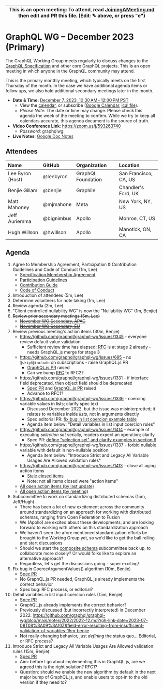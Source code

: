 <!--

# How to join (copied directly from /JoiningAMeeting.md)

Hello! You're welcome to join our working group meeting and add to the agenda
by following these three steps:

1.  Add your name to the list of attendees (in alphabetical order).

    - To respect meeting size, attendees should be relevant to the agenda.
      That means we expect most who join the meeting to participate in
      discussion. If you'd rather just watch, check out our [YouTube][].

    - Please include the organization (or project) you represent, and the
      location (including [country code][]) you expect to be located in during
      the meeting.

    - If you're willing to help take notes, add "✏️" after your name
      (eg. Ada Lovelace ✏). This is hugely helpful!

2.  If relevant, add your topic to the agenda (sorted by expected time).

    - Every agenda item has four parts: 1) the topic, 2) an expected time
      constraint, 3) who's leading the discussion, and 4) a list of any
      relevant links (RFC docs, issues, PRs, presentations, etc). Follow the
      format of existing agenda items.

    - Know what you want to get out of the agenda topic - what feedback do you
      need? What questions do you need answered? Are you looking for consensus
      or just directional feedback?

    - If your topic is a new proposal it's likely an ["RFC 0"][rfc stages]. The
      barrier of entry for documenting new proposals is intentionally low,
      writing a few sentences about the problem you're trying to solve and the
      rough shape of your proposed solution is normally sufficient.

      You can create a link for this:

      - As an issue against the graphql-wg repo.
      - As a GitHub discussion in the graphql-wg repo.
      - As an RFC document into the rfcs/ folder of the graphql-wg repo.

3.  Review our guidelines and agree to our Spec Membership & CLA.

    - Review and understand our Spec Membership Agreement, Participation &
      Contribution Guidelines, and Code of Conduct. You'll find links to these
      in the first agenda item of every meeting.

    - If this is your first time, our bot will comment on your Pull Request
      with a link to our Spec Membership & CLA. Please follow along and agree
      before your PR is merged.

      Your organization may sign this for all of its members. To set this up,
      please ask operations@graphql.org.

PLEASE TAKE NOTE:

- By joining this meeting you must agree to the Specification Membership
  Agreement and Code of Conduct.

- Meetings are recorded and made available on [YouTube][], by joining you
  consent to being recorded.

[youtube]: https://www.youtube.com/channel/UCERcwLeheOXp_u61jEXxHMA
[country code]: https://en.wikipedia.org/wiki/List_of_ISO_3166_country_codes#Current_ISO_3166_country_codes
[rfc stages]: https://github.com/graphql/graphql-spec/blob/main/CONTRIBUTING.md#rfc-contribution-stages


-->

| This is an open meeting: To attend, read [JoiningAMeeting.md][] then edit and PR this file. (Edit: ✎ above, or press "e") |
| ---------------------------------------------------------------------------------------- |

# GraphQL WG – December 2023 (Primary)

The GraphQL Working Group meets regularly to discuss changes to the
[GraphQL Specification][] and other core GraphQL projects. This is an open
meeting in which anyone in the GraphQL community may attend.

This is the primary monthly meeting, which typically meets on the first Thursday
of the month. In the case we have additional agenda items or follow ups, we also
hold additional secondary meetings later in the month.

- **Date & Time**: [December 7, 2023, 10:30 AM – 12:00 PM PST](https://www.timeanddate.com/worldclock/converter.html?iso=20231207T183000&p1=224&p2=179&p3=136&p4=268&p5=367&p6=438&p7=248&p8=240)
  - View the [calendar][], or subscribe ([Google Calendar][], [ical file][]).
  - _Please Note:_ The date or time may change. Please check this agenda the
    week of the meeting to confirm. While we try to keep all calendars accurate,
    this agenda document is the source of truth.
- **Video Conference Link**: https://zoom.us/j/593263740
  - _Password:_ graphqlwg
- **Live Notes**: [Google Doc Notes][]

[joiningameeting.md]: https://github.com/graphql/graphql-wg/blob/main/JoiningAMeeting.md
[graphql specification]: https://github.com/graphql/graphql-spec
[calendar]: https://calendar.google.com/calendar/embed?src=linuxfoundation.org_ik79t9uuj2p32i3r203dgv5mo8%40group.calendar.google.com
[google calendar]: https://calendar.google.com/calendar?cid=bGludXhmb3VuZGF0aW9uLm9yZ19pazc5dDl1dWoycDMyaTNyMjAzZGd2NW1vOEBncm91cC5jYWxlbmRhci5nb29nbGUuY29t
[ical file]: https://calendar.google.com/calendar/ical/linuxfoundation.org_ik79t9uuj2p32i3r203dgv5mo8%40group.calendar.google.com/public/basic.ics
[google doc notes]: https://docs.google.com/document/d/1q-sT4k8-c0tcDYJ8CxPZkJ8UY4Nhk3HbKsRxosu_7YE/edit?usp=sharing

## Attendees

<!-- prettier-ignore -->
| Name             | GitHub        | Organization       | Location              |
| :--------------- | :------------ | :----------------- | :-------------------- |
| Lee Byron (Host) | @leebyron     | GraphQL Foundation | San Francisco, CA, US |
| Benjie Gillam    | @benjie       | Graphile           | Chandler's Ford, UK   |
| Matt Mahoney     | @mjmahone     | Meta               | New York, NY, US      |
| Jeff Auriemma    | @bignimbus    | Apollo             | Monroe, CT, US        |
| Hugh Willson     | @hwillson     | Apollo             | Manotick, ON, CA      |

## Agenda

1. Agree to Membership Agreement, Participation & Contribution Guidelines and Code of Conduct (1m, Lee)
   - [Specification Membership Agreement](https://github.com/graphql/foundation)
   - [Participation Guidelines](https://github.com/graphql/graphql-wg#participation-guidelines)
   - [Contribution Guide](https://github.com/graphql/graphql-spec/blob/main/CONTRIBUTING.md)
   - [Code of Conduct](https://github.com/graphql/foundation/blob/master/CODE-OF-CONDUCT.md)
1. Introduction of attendees (5m, Lee)
1. Determine volunteers for note taking (1m, Lee)
1. Review agenda (2m, Lee)
1. "Client controlled nullability WG" is now the "Nullability WG" (1m, Benjie)
1. ~~Review prior secondary meetings (5m, Lee)~~
   - ~~[November WG Secondary, APAC](https://github.com/graphql/graphql-wg/blob/main/agendas/2023/11-Nov/08-wg-secondary-apac.md)~~
   - ~~[November WG Secondary, EU](https://github.com/graphql/graphql-wg/blob/main/agendas/2023/11-Nov/16-wg-secondary-eu.md)~~
1. Review previous meeting's action items (30m, Benjie)
   - https://github.com/graphql/graphql-wg/issues/1345 - everyone review default
     value validation
     - Sufficient review time has elapsed; [RFC](https://github.com/graphql/graphql-spec/pull/793) is at stage 2 already - needs GraphQL.js merge for stage 3
   - https://github.com/graphql/graphql-wg/issues/695 - no `@skip`/`@include` on
     subscriptions - raise GraphQL.js PR
     - [GraphQL.js PR](https://github.com/graphql/graphql-js/pull/3974) raised
     - Can we bump [RFC](https://github.com/graphql/graphql-spec/pull/860) to RFC2?
   - https://github.com/graphql/graphql-wg/issues/1331 - if interface field
     deprecated, then object field should be deprecated
     - [Spec PR](https://github.com/graphql/graphql-spec/pull/1053) and
       [GraphQL.js PR](https://github.com/graphql/graphql-js/pull/3986) raised
     - Advance to RFC1?
   - https://github.com/graphql/graphql-wg/issues/1336 - coercing variable
     values in lists; clarify spec text
     - Discussed December 2022, but the issue was misinterpretted; it relates to
       variables inside _lists_, not in arguments directly
     - Spec editorial PR:
       [fix bug in list coercion example table](https://github.com/graphql/graphql-spec/pull/1057/files)
     - Agenda item below: "Detail variables in list input coercion rules"
   - https://github.com/graphql/graphql-wg/issues/1414 - example of executing
     _selection set_ serially, readers expect an operation; clarify
     - Spec PR:
       [define "selection set" and clarify examples in section 6](https://github.com/graphql/graphql-spec/pull/1032)
   - https://github.com/graphql/graphql-wg/issues/1337 - forbid nullable
     variable with default in non-nullable position
     - Agenda item below: "Introduce Strict and Legacy All Variable Usages Are
       Allowed validation rules"
   - https://github.com/graphql/graphql-wg/issues/1413 - close all aging action
     items
     - [Stale closed items](https://github.com/graphql/graphql-wg/issues?q=is%3Aissue+is%3Aclosed+sort%3Aupdated-desc+label%3Astale+)
     - Note: not all items closed were "action items"
   - [All open action items (by last update)](https://github.com/graphql/graphql-wg/issues?q=is%3Aissue+is%3Aopen+label%3A%22Action+item+%3Aclapper%3A%22+sort%3Aupdated-desc)
   - [All open action items (by meeting)](https://github.com/graphql/graphql-wg/projects?type=classic&query=is%3Aopen+sort%3Aupdated-desc)
1. Subcommittee to work on standardizing distributed schemas (15m, Jeff/Hugh)
   - There has been a lot of new excitement across the community around standardizing on an approach for working with distributed schemas, ranging from Open Federation to Fusion
   - We (Apollo) are excited about these developments, and are looking forward to working with others on this standardization approach
   - We haven't seen the afore mentioned standardization efforts be brought to the Working Group yet, so we'd like to get the ball rolling and start discussions
   - Should we start the [composite schema](https://github.com/graphql/composite-schemas-wg) subcommittee back up, to collaborate more closely? Or would folks like to explore an alternative approach?
   - Regardless, let's get the discussions going - super exciting!
1. Fix bug in CoerceArgumentValues() algorithm (10m, Benjie)
   - [Spec PR](https://github.com/graphql/graphql-spec/pull/1056)
   - No GraphQL.js PR needed, GraphQL.js already implements the correct behavior
   - Spec bug: RFC process, or editorial?
1. Detail variables in list input coercion rules (15m, Benjie)
   - [Spec PR](https://github.com/graphql/graphql-spec/pull/1058)
   - GraphQL.js already implements the correct behavior?
   - Previously discussed (but incorrectly interpreted) in December 2022:
     https://github.com/graphql/graphql-wg/blob/main/notes/2022/2022-12.md?rgh-link-date=2023-07-08T08%3A09%3A10Z#field-error-resulting-from-insufficient-validation-of-variables-15m-benjie
   - Not really changing behavior, just _defining_ the status quo... Editorial, or RFC process?
1. Introduce Strict and Legacy All Variable Usages Are Allowed validation rules
   (15m, Benjie)
   - [Spec PR](https://github.com/graphql/graphql-spec/pull/1059)
   - Aim: before I go about implementing this in GraphQL.js, are we agreed this
     is the right solution? RFC1?
   - Question: should we enable the new algorithm by default in the next major
     bump of GraphQL.js, and enable users to opt-in to the old version if they
     need to?
